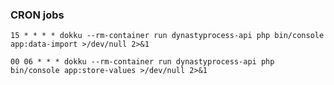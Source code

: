 ### CRON jobs

`15 * * * * dokku --rm-container run dynastyprocess-api php bin/console app:data-import >/dev/null 2>&1`

`00 06 * * * dokku --rm-container run dynastyprocess-api php bin/console app:store-values >/dev/null 2>&1`
